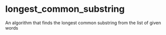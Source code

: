 # longest_common_substring

An algorithm that finds the longest common substring from the list of given words
